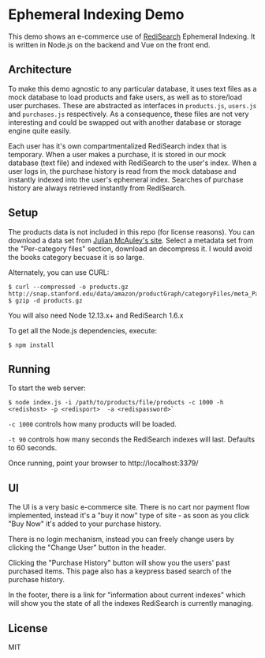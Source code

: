 # Ephemeral Indexing Demo

This demo shows an e-commerce use of [RediSearch](https://redisearch.io) Ephemeral Indexing. It is written in Node.js on the backend and Vue on the front end.

## Architecture

To make this demo agnostic to any particular database, it uses text files as a mock database to load products and fake users, as well as to store/load user purchases. These are abstracted as interfaces in `products.js`, `users.js` and `purchases.js` respectively. As a consequence, these files are not very interesting and could be swapped out with another database or storage engine quite easily.

Each user has it's own compartmentalized RediSearch index that is temporary. 
When a user makes a purchase, it is stored in our mock database (text file) and indexed with RediSearch to the user's index. When a user logs in, the purchase history is read from the mock database and instantly indexed into the  user's ephemeral index. Searches of purchase history are always retrieved instantly from RediSearch. 

## Setup

The products data is not included in this repo (for license reasons). You can download a data set from [Julian McAuley's site](http://jmcauley.ucsd.edu/data/amazon/links.html). Select a metadata set from the "Per-category files" section, download an decompress it. I would avoid the books category becuase it is so large.

Alternately, you can use CURL:

```
$ curl --compressed -o products.gz http://snap.stanford.edu/data/amazon/productGraph/categoryFiles/meta_Patio_Lawn_and_Garden.json.gz
$ gzip -d products.gz
```

You will also need Node 12.13.x+ and RediSearch 1.6.x

To get all the Node.js dependencies, execute:
```
$ npm install
```

## Running

To start the web server:

```
$ node index.js -i /path/to/products/file/products -c 1000 -h <redishost> -p <redisport>  -a <redispassword>`
```

`-c 1000` controls how many products will be loaded.

`-t 90` controls how many seconds the RediSearch indexes will last. Defaults to 60 seconds.

Once running, point your browser to http://localhost:3379/

## UI

The UI is a very basic e-commerce site. There is no cart nor payment flow implemented, instead it's a "buy it now" type of site - as soon as you click "Buy Now" it's added to your purchase history. 

There is no login mechanism, instead you can freely change users by clicking the "Change User" button in the header.

Clicking the "Purchase History" button will show you the users' past purchased items. This page also has a keypress based search of the purchase history.

In the footer, there is a link for "information about current indexes" which will show you the state of all the indexes RediSearch is currently managing. 

## License

MIT